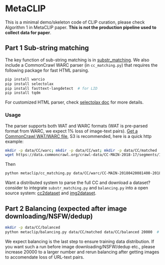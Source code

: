 # MetaCLIP

This is a minimal demo/skeleton code of CLIP curation, please check Algorithm 1 in MetaCLIP paper.
**This is not the production pipeline used to collect data for paper**.

## Part 1 Sub-string matching

The key function of sub-string matching is in [substr_matching](substr_matching.py).
We also include a CommonCrawl WARC parser (in `cc_matching.py`) that requires the following package for fast HTML parsing. 

```bash
pip install warcio
pip install selectolax
pip install fasttext-langdetect  # for LID
pip install tqdm
```

For customized HTML parser, check [selectolax doc](https://selectolax.readthedocs.io/en/latest/parser.html) for more details.

### Usage

The parser supports both WAT and WARC formats (WAT is pre-parsed format from WARC, we expect 1% loss of image-text pairs).
[Get a CommonCrawl WAT/WARC file](https://commoncrawl.org/get-started), S3 is recommended, here is a quick http example:

```bash
mkdir -p data/CC/warc; mkdir -p data/CC/wat; mkdir -p data/CC/matched
wget https://data.commoncrawl.org/crawl-data/CC-MAIN-2018-17/segments/1524125937193.1/warc/CC-MAIN-20180420081400-20180420101400-00000.warc.gz -O data/CC/warc/CC-MAIN-20180420081400-20180420101400-00000.warc.gz
```

Then 

```bash
python metaclip/cc_matching.py data/CC/warc/CC-MAIN-20180420081400-20180420101400-00000.warc.gz data/CC/matched/CC-MAIN-20210723143921-20210723173921-00000.warc.gz.json
```

Want a distributed system to parse the full CC and download a dataset? consider to integrate `substr_matching.py` and `balancing.py` into a open source system: [cc2dataset](https://github.com/rom1504/cc2dataset/tree/main) and [img2dataset](https://github.com/rom1504/img2dataset).

## Part 2 Balancing (expected after image downloading/NSFW/dedup)

```bash
mkdir -p data/CC/balanced
python metaclip/balancing.py data/CC/matched data/CC/balanced 20000  # the magic 20k !
```

We expect balancing is the last step to ensure training data distribution. If you want such a run before image downloading/NSFW/dedup etc., please increase 20000 to a larger number and rerun balancing after getting images to accomendate loss of URL-text pairs. 
